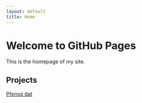 ```yaml
---
layout: default
title: Home
---
```


# Welcome to GitHub Pages

This is the homepage of my site.

## Projects
[Přenos dat](/prenos-dat.html)
